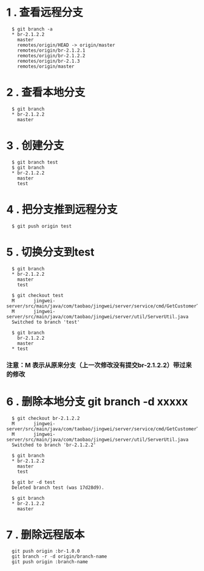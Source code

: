 # 1 . 查看远程分支

      $ git branch -a  
	  * br-2.1.2.2  
		master  
		remotes/origin/HEAD -> origin/master  
		remotes/origin/br-2.1.2.1  
		remotes/origin/br-2.1.2.2  
		remotes/origin/br-2.1.3  
		remotes/origin/master 
 
# 2 . 查看本地分支

      $ git branch  
	  * br-2.1.2.2  
        master 

# 3 . 创建分支
    
      $ git branch test    
      $ git branch  
      * br-2.1.2.2  
        master  
        test

# 4 . 把分支推到远程分支

      $ git push origin test 

# 5 . 切换分支到test

      $ git branch  
      * br-2.1.2.2  
        master  
        test

      $ git checkout test  
      M       jingwei-server/src/main/java/com/taobao/jingwei/server/service/cmd/GetCustomerTarCmd.java  
      M       jingwei-server/src/main/java/com/taobao/jingwei/server/util/ServerUtil.java  
      Switched to branch 'test'  

      $ git branch  
        br-2.1.2.2  
        master  
      * test
### 注意：M 表示从原来分支（上一次修改没有提交br-2.1.2.2）带过来的修改

# 6 . 删除本地分支  git branch -d xxxxx

      $ git checkout br-2.1.2.2  
      M       jingwei-server/src/main/java/com/taobao/jingwei/server/service/cmd/GetCustomerTarCmd.java  
      M       jingwei-server/src/main/java/com/taobao/jingwei/server/util/ServerUtil.java  
      Switched to branch 'br-2.1.2.2'

      $ git branch    
      * br-2.1.2.2  
        master  
        test  

      $ git br -d test  
      Deleted branch test (was 17d28d9).

      $ git branch    
      * br-2.1.2.2  
        master   

# 7 . 删除远程版本

      git push origin :br-1.0.0
      git branch -r -d origin/branch-name  
      git push origin :branch-name  
